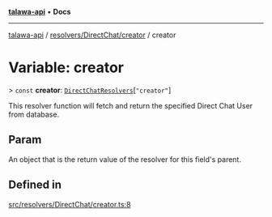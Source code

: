 [**talawa-api**](../../../../README.md) • **Docs**

***

[talawa-api](../../../../modules.md) / [resolvers/DirectChat/creator](../README.md) / creator

# Variable: creator

\> `const` **creator**: [`DirectChatResolvers`](../../../../types/generatedGraphQLTypes/type-aliases/DirectChatResolvers.md)\[`"creator"`\]

This resolver function will fetch and return the specified Direct Chat User from database.

## Param

An object that is the return value of the resolver for this field's parent.

## Defined in

[src/resolvers/DirectChat/creator.ts:8](https://github.com/PalisadoesFoundation/talawa-api/blob/7fc9f13527dc6ead651f268e58527dcc279b95bc/src/resolvers/DirectChat/creator.ts#L8)

